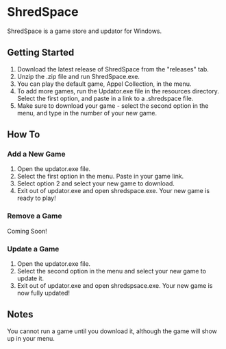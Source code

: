 # ShredSpace

ShredSpace is a game store and updator for Windows.

## Getting Started
1. Download the latest release of ShredSpace from the "releases" tab.
2. Unzip the .zip file and run ShredSpace.exe.
3. You can play the default game, Appel Collection, in the menu.
4. To add more games, run the Updator.exe file in the resources directory. Select the first option, and paste in a link to a .shredspace file.
5. Make sure to download your game - select the second option in the menu, and type in the number of your new game.

## How To
### Add a New Game
1. Open the updator.exe file.
2. Select the first option in the menu. Paste in your game link.
3. Select option 2 and select your new game to download.
4. Exit out of updator.exe and open shredspace.exe. Your new game is ready to play!

### Remove a Game
Coming Soon!

### Update a Game
1. Open the updator.exe file.
2. Select the second option in the menu and select your new game to update it.
3. Exit out of updator.exe and open shredspsace.exe. Your new game is now fully updated!

## Notes
You cannot run a game until you download it, although the game will show up in your menu.

